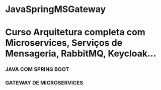 # JavaSpringMSGateway

<h1>Curso Arquitetura completa com Microservices, Serviços de Mensageria, RabbitMQ, Keycloak...</h1>

<h3>JAVA COM SPRING BOOT</h3>

<h3>GATEWAY DE MICROSERVICES</h3>
